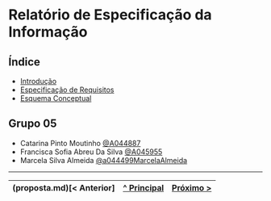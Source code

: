 # Relatório de Especificação da Informação

## Índice

* [Introdução](rei01.md)  
* [Especificação de Requisitos](rei02.md)  
* [Esquema Conceptual](rei03.md)  

## Grupo 05

* Catarina Pinto Moutinho [@A044887](https://github.com/A044887)
* Francisca Sofia Abreu Da Silva [@A045955](https://github.com/A045955)
* Marcela Silva Almeida [@a044499MarcelaAlmeida](https://github.com/a044499MarcelaAlmeida)

---

(proposta.md)[< Anterior] | [^ Principal](/../../) | [Próximo >](rei01.md)
:--- | :---: | ---: 
